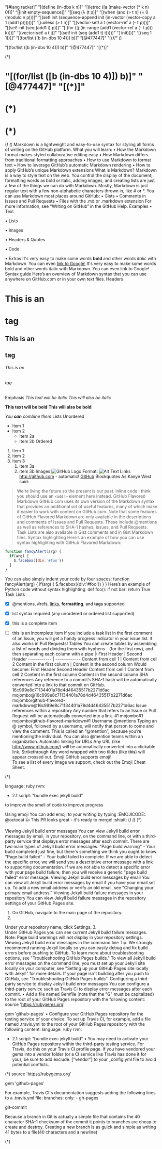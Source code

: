 “[#lang racket]”
“[(define (in-dbs k n)]”
“[(letrec ([a (make-vector (* k n) 0)]]”
“[[init empty-sequence]]”
“[[seq (λ (t p)]”
“[(when (and (> t n) (= 0 (modulo n p)))]”
“[(set! init (sequence-append init (in-vector (vector-copy a 1 (add1 p))))))]”
  “[(unless (> t n)]”
“[(vector-set! a t (vector-ref a (- t p)))]”
“[(set! init (seq (add1 t) p))]”
 “[ (for ([j (in-range (add1 (vector-ref a (- t p))) k)])]”
“[(vector-set! a t j)]”
“[(set! init (seq (add1 t) t))))]”
 “[ init)])]”
“[(seq 1 1)))]”
“[(for/list ([b (in-dbs 10 4)]) b)]”
“[@477447]”
"[(*)]"
(*)

“[(for/list ([b (in-dbs 10 4)]) b)]”
		“[@477447]”
		"[(*)]"

(*)

# "[(for/list ([b (in-dbs 10 4)]) b)]" "[@477447]" "[(*)]"
# (*)
# (*)
(*)
(*)
Markdown is a lightweight and easy-to-use syntax for styling all forms of writing on the GitHub platform.
What you will learn:
•	How the Markdown format makes styled collaborative editing easy
•	How Markdown differs from traditional formatting approaches
•	How to use Markdown to format text
•	How to leverage GitHub’s automatic Markdown rendering
•	How to apply GitHub’s unique Markdown extensions
What is Markdown?
Markdown is a way to style text on the web. You control the display of the document; formatting words as bold or italic, adding images, and creating lists are just a few of the things we can do with Markdown. Mostly, Markdown is just regular text with a few non-alphabetic characters thrown in, like # or *.
You can use Markdown most places around GitHub:
•	Gists
•	Comments in Issues and Pull Requests
•	Files with the .md or .markdown extension
For more information, see “Writing on GitHub” in the GitHub Help.
Examples
•	Text
 
•	Lists
 
•	Images
 
•	Headers & Quotes
 
•	Code
 
•	Extras
It's very easy to make some words **bold** and other words *italic* with Markdown. You can even [link to Google!](http://google.com)
It's very easy to make some words bold and other words italic with Markdown. You can even link to Google!
Syntax guide
Here’s an overview of Markdown syntax that you can use anywhere on GitHub.com or in your own text files.
Headers
# This is an <h1> tag
## This is an <h2> tag
###### This is an <h6> tag
Emphasis
*This text will be italic*
_This will also be italic_

**This text will be bold**
__This will also be bold__

_You **can** combine them_
Lists
Unordered
* Item 1
* Item 2
  * Item 2a
  * Item 2b
Ordered
1. Item 1
1. Item 2
1. Item 3
   1. Item 3a
   1. Item 3b
Images
![GitHub Logo](/images/logo.png)
Format: ![Alt Text](url)
Links
http://github.com - automatic!
[GitHub](http://github.com)
Blockquotes
As Kanye West said:

> We're living the future so
> the present is our past.
Inline code
I think you should use an
`<addr>` element here instead.
GitHub Flavored Markdown
GitHub.com uses its own version of the Markdown syntax that provides an additional set of useful features, many of which make it easier to work with content on GitHub.com.
Note that some features of GitHub Flavored Markdown are only available in the descriptions and comments of Issues and Pull Requests. These include @mentions as well as references to SHA-1 hashes, Issues, and Pull Requests. Task Lists are also available in Gist comments and in Gist Markdown files.
Syntax highlighting
Here’s an example of how you can use syntax highlighting with GitHub Flavored Markdown:
```javascript
function fancyAlert(arg) {
  if(arg) {
    $.facebox({div:'#foo'})
  }
}
```
You can also simply indent your code by four spaces:
    function fancyAlert(arg) {
      if(arg) {
        $.facebox({div:'#foo'})
      }
    }
Here’s an example of Python code without syntax highlighting:
def foo():
    if not bar:
        return True
Task Lists
- [x] @mentions, #refs, [links](), **formatting**, and <del>tags</del> supported
- [x] list syntax required (any unordered or ordered list supported)
- [x] this is a complete item
- [ ] this is an incomplete item
If you include a task list in the first comment of an Issue, you will get a handy progress indicator in your issue list. It also works in Pull Requests!
Tables
You can create tables by assembling a list of words and dividing them with hyphens - (for the first row), and then separating each column with a pipe |:
First Header | Second Header
------------ | -------------
Content from cell 1 | Content from cell 2
Content in the first column | Content in the second column
Would become:
First Header	Second Header
Content from cell 1	Content from cell 2
Content in the first column	Content in the second column
SHA references
Any reference to a commit’s SHA-1 hash will be automatically converted into a link to that commit on GitHub.
16c999e8c71134401a78d4d46435517b2271d6ac
mojombo@16c999e8c71134401a78d4d46435517b2271d6ac
mojombo/github-flavored-markdown@16c999e8c71134401a78d4d46435517b2271d6ac
Issue references within a repository
Any number that refers to an Issue or Pull Request will be automatically converted into a link.
#1
mojombo#1
mojombo/github-flavored-markdown#1
Username @mentions
Typing an @ symbol, followed by a username, will notify that person to come and view the comment. This is called an “@mention”, because you’re mentioningthe individual. You can also @mention teams within an organization.
Automatic linking for URLs
Any URL (like http://www.github.com/) will be automatically converted into a clickable link.
Strikethrough
Any word wrapped with two tildes (like ~~this~~) will appear crossed out.
Emoji
GitHub supports emoji!      
To see a list of every image we support, check out the Emoji Cheat Sheet.



(*)

language: ruby
rvm:
- 2.1
script: "bundle exec jekyll build"



to improve the smell of code
to improve progress
 
Using emoji
You can add emoji to your writing by typing :EMOJICODE:.
@octocat :+1: This PR looks great - it's ready to merge! :shipit:
(*)
(*)
(*)

Viewing Jekyll build error messages
You can view Jekyll build error messages by email, in your repository, on the command line, or with a third-party service that displays error messages after each commit.
There are two main types of Jekyll build error messages.
"Page build warning" - Your build completed just fine, but there's something we think you ought to know.
"Page build failed" - Your build failed to complete. If we are able to detect the specific error, we will send you a descriptive error message with a link to supporting documentation. If we are not able to detect a specific error with your page build failure, then you will receive a generic "page build failed" error message.
Viewing Jekyll build error messages by email
You can view all Jekyll build error messages by email if you have your email set up. To add a new email address or verify an old email, see "Changing your primary email address."
Viewing Jekyll build failure messages in your repository
You can view Jekyll build failure messages in the repository settings of your GitHub Pages site.
1.	On GitHub, navigate to the main page of the repository.
2.	 
Under your repository name, click  Settings.
3.	 
Under GitHub Pages you can see current Jekyll build failure messages.
Note: Page build warnings will not display in your repository settings.
Viewing Jekyll build error messages in the command line
Tip: We strongly recommend running Jekyll locally so you can easily debug and fix build errors before pushing to GitHub. To learn more about troubleshooting options, see "Troubleshooting GitHub Pages builds."
To view all Jekyll build error messages on the command line, you must set up your Jekyll site locally on your computer, see "Setting up your GitHub Pages site locally with Jekyll" for more details. If your page isn't building after you push to GitHub, see "Troubleshooting GitHub Pages builds".
Configuring a third-party service to display Jekyll build error messages
You can configure a third-party service such as Travis CI to display error messages after each commit.
•	Add a file named Gemfile (note that the "G" must be capitalized) to the root of your GitHub Pages repository with the following content:
source 'https://rubygems.org'

gem 'github-pages'
•	Configure your GitHub Pages repository for the testing service of your choice. To set up Travis CI, for example, add a file named .travis.yml to the root of your GitHub Pages repository with the following content:
language: ruby
rvm:
- 2.1
script: "bundle exec jekyll build"
•	You may need to activate your GitHub Pages repository within the third-party testing service. For Travis, do this on your Travis CI profile page.
If you have vendored your gems into a vendor folder (or a CI service like Travis has done it for you), be sure to add exclude: ["vendor"] to your _config.yml file to avoid potential conflicts.


(*)
source 'https://rubygems.org'

gem 'github-pages'

For example, Travis CI's documentation suggests adding the following lines to a .travis.yml file:
branches:
  only:
    - gh-pages

git-commit


Because a branch in Git is actually a simple file that contains the 40 character SHA-1 checksum of
the commit it points to branches are cheap to create and destroy. Creating a new branch is as guick
and simple as writing 41 bytes to a file(40 characters and a newline)

(*)



